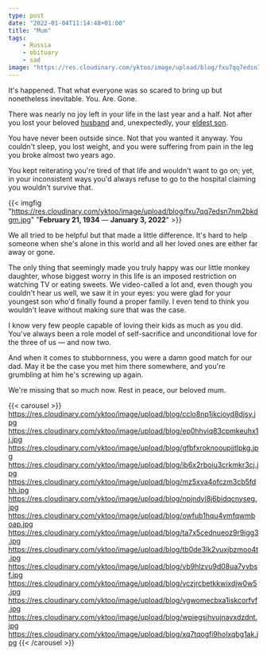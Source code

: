```yaml
---
type: post
date: "2022-01-04T11:14:48+01:00"
title: "Mum"
tags:
    - Russia
    - obituary
    - sad
image: "https://res.cloudinary.com/yktoo/image/upload/blog/fxu7qq7edsn7nm2bkdgm.jpg"
---
```


It's happened. That what everyone was so scared to bring up but nonetheless inevitable. You. Are. Gone.

There was nearly no joy left in your life in the last year and a half. Not after you lost your beloved [husband](0764) and, unexpectedly, your [eldest son](ru;0800).

You have never been outside since. Not that you wanted it anyway. You couldn't sleep, you lost weight, and you were suffering from pain in the leg you broke almost two years ago.

<!--more-->

You kept reiterating you're tired of that life and wouldn't want to go on; yet, in your inconsistent ways you'd always refuse to go to the hospital claiming you wouldn't survive that.

{{< imgfig "https://res.cloudinary.com/yktoo/image/upload/blog/fxu7qq7edsn7nm2bkdgm.jpg" "**February 21, 1934** — **January 3, 2022**" >}}

We all tried to be helpful but that made a little difference. It's hard to help someone when she's alone in this world and all her loved ones are either far away or gone.

The only thing that seemingly made you truly happy was our little monkey daughter, whose biggest worry in this life is an imposed restriction on watching TV or eating sweets. We video-called a lot and, even though you couldn't hear us well, we saw it in your eyes: you were glad for your youngest son who'd finally found a proper family. I even tend to think you wouldn't leave without making sure that was the case.

I know very few people capable of loving their kids as much as you did. You've always been a role model of self-sacrifice and unconditional love for the three of us — and now two.

And when it comes to stubbornness, you were a damn good match for our dad. May it be the case you met him there somewhere, and you're grumbling at him he's screwing up again.

We're missing that so much now. Rest in peace, our beloved mum.

{{< carousel >}}
https://res.cloudinary.com/yktoo/image/upload/blog/cclo8np1jkcioyd8djsy.jpg
https://res.cloudinary.com/yktoo/image/upload/blog/ep0hhviq83cpmkeuhx1j.jpg
https://res.cloudinary.com/yktoo/image/upload/blog/gfbfxroknooupjjtlpkg.jpg
https://res.cloudinary.com/yktoo/image/upload/blog/ib6x2rboiu3crkmkr3cj.jpg
https://res.cloudinary.com/yktoo/image/upload/blog/mz5xva4ofczm3cb5fdhh.jpg
https://res.cloudinary.com/yktoo/image/upload/blog/npjndyl8j6bidqcnyseg.jpg
https://res.cloudinary.com/yktoo/image/upload/blog/owfub1hqu4vmfqwmboap.jpg
https://res.cloudinary.com/yktoo/image/upload/blog/ta7x5cednueoz9r9igg3.jpg
https://res.cloudinary.com/yktoo/image/upload/blog/tb0de3lk2vuxjbzmoo4t.jpg
https://res.cloudinary.com/yktoo/image/upload/blog/vb9hlzvu9d08ua7yvbsf.jpg
https://res.cloudinary.com/yktoo/image/upload/blog/vczjrcbetkkwixdjw0w5.jpg
https://res.cloudinary.com/yktoo/image/upload/blog/vgwomecbxa1iskcorfvf.jpg
https://res.cloudinary.com/yktoo/image/upload/blog/wpiegsjhvujnavxdzdnt.jpg
https://res.cloudinary.com/yktoo/image/upload/blog/xq7tqogfi9holxqbg1ak.jpg
{{< /carousel >}}
